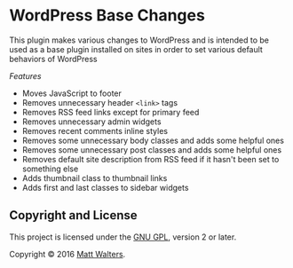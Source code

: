 # WordPress Base Changes

This plugin makes various changes to WordPress and is intended to be used as a base plugin installed on sites in order to set various default behaviors of WordPress

*Features*
* Moves JavaScript to footer
* Removes unnecessary header `<link>` tags
* Removes RSS feed links except for primary feed
* Removes unnecessary admin widgets
* Removes recent comments inline styles
* Removes some unnecessary body classes and adds some helpful ones
* Removes some unnecessary post classes and adds some helpful ones
* Removes default site description from RSS feed if it hasn't been set to something else
* Adds thumbnail class to thumbnail links
* Adds first and last classes to sidebar widgets

## Copyright and License

This project is licensed under the [GNU GPL](http://www.gnu.org/licenses/old-licenses/gpl-2.0.html), version 2 or later.

Copyright &copy; 2016 [Matt Walters](https://mattwalters.net).
